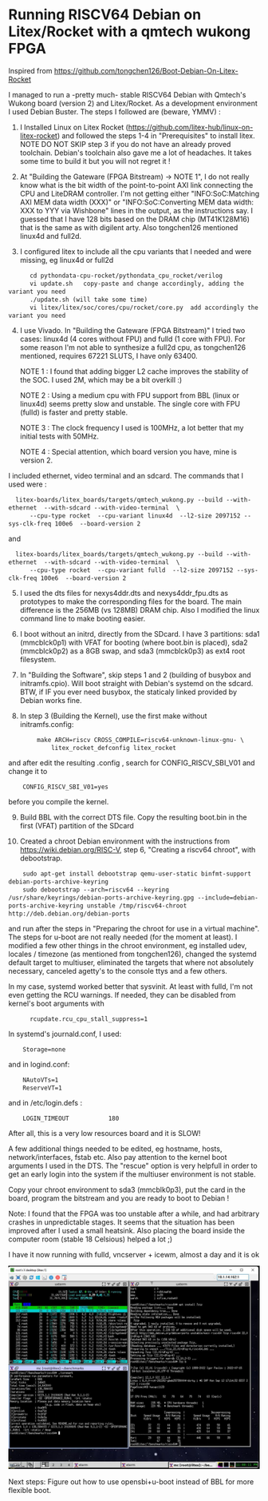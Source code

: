 # Running RISCV64 Debian on Litex/Rocket with a qmtech wukong FPGA

Inspired from https://github.com/tongchen126/Boot-Debian-On-Litex-Rocket 

I managed to run a -pretty much- stable RISCV64 Debian with Qmtech's Wukong board (version 2) and Litex/Rocket.
As a development environment I used Debian Buster. The steps I followed are (beware, YMMV) :

1) I Installed Linux on Litex Rocket (https://github.com/litex-hub/linux-on-litex-rocket) and followed the steps 1-4 in "Prerequisites" to install litex.
NOTE DO NOT SKIP step 3 if you do not have an already proved toolchain. Debian's toolchain also gave me a lot of headaches. It takes some time to build it but you will not regret it ! 

2) At "Building the Gateware (FPGA Bitstream) -> NOTE 1", I do not really know what is the bit width of the point-to-point AXI link connecting the CPU and LiteDRAM controller. 
I'm not getting either "INFO:SoC:Matching AXI MEM data width (XXX)" or "INFO:SoC:Converting MEM data width: XXX to YYY via Wishbone" lines in the output, as the instructions say. 
I guessed that I have 128 bits based on the DRAM chip (MT41K128M16) that is the same as with digilent arty. Also tongchen126 mentioned linux4d and full2d. 

3) I configured litex to include all the cpu variants that I needed and were missing, eg linux4d or full2d

```
      cd pythondata-cpu-rocket/pythondata_cpu_rocket/verilog
      vi update.sh   copy-paste and change accordingly, adding the variant you need
      ./update.sh (will take some time)
      vi litex/litex/soc/cores/cpu/rocket/core.py  add accordingly the variant you need
```
4) I use Vivado. In "Building the Gateware (FPGA Bitstream)" I tried two cases: linux4d (4 cores without FPU) and fulld (1 core with FPU). 
For some reason I'm not able to synthesize a full2d cpu, as tongchen126 mentioned, requires 67221 SLUTS, I have only 63400.

	NOTE 1 : I found that adding bigger L2 cache improves the stability of the SOC. I used 2M, which may be a bit overkill :) 

	NOTE 2 : Using a medium cpu with FPU support from BBL (linux or linux4d) seems pretty slow and unstable. The single core with FPU (fulld) is faster and pretty stable. 

	NOTE 3 : The clock frequency I used is 100MHz, a lot better that my initial tests with 50MHz. 

	NOTE 4 : Special attention, which board version you have, mine is version 2.

I included ethernet, video terminal and an sdcard.  The commands that I used were :
```
  litex-boards/litex_boards/targets/qmtech_wukong.py --build --with-ethernet  --with-sdcard --with-video-terminal  \
      --cpu-type rocket  --cpu-variant linux4d  --l2-size 2097152 --sys-clk-freq 100e6  --board-version 2
```
  and
```  
  litex-boards/litex_boards/targets/qmtech_wukong.py --build --with-ethernet  --with-sdcard --with-video-terminal  \
      --cpu-type rocket  --cpu-variant fulld  --l2-size 2097152 --sys-clk-freq 100e6  --board-version 2
```

5) I used the dts files for nexys4ddr.dts and nexys4ddr_fpu.dts as prototypes to make the corresponding files for the board. 
The main difference is the 256MB (vs 128MB) DRAM chip. Also I modified the linux command line to make booting easier.

6) I boot without an initrd, directly from the SDcard. I have 3 partitions:  sda1 (mmcblck0p1) with VFAT for booting (where boot.bin is placed), sda2 (mmcblck0p2) as a 8GB swap, and sda3 (mmcblck0p3) as ext4 root filesystem.

7) In "Building the Software", skip steps 1 and 2 (building of busybox and initramfs.cpio). Will boot straight with Debian's systemd on the sdcard. BTW, if IF you ever need busybox, the staticaly linked provided by Debian works fine.

8) In step 3 (Building the Kernel), use the first make without initramfs.config:
```
		make ARCH=riscv CROSS_COMPILE=riscv64-unknown-linux-gnu- \
			litex_rocket_defconfig litex_rocket
```

and after edit the resulting .config , search for CONFIG_RISCV_SBI_V01 and change it to 
```
	CONFIG_RISCV_SBI_V01=yes
```

before you compile the kernel.

9) Build BBL with the correct DTS file. Copy the resulting boot.bin in the first (VFAT) partition of the SDcard

10) Created a chroot Debian environment with the instructions from https://wiki.debian.org/RISC-V, step 6, "Creating a riscv64 chroot", with debootstrap. 
```
	sudo apt-get install debootstrap qemu-user-static binfmt-support debian-ports-archive-keyring
	sudo debootstrap --arch=riscv64 --keyring /usr/share/keyrings/debian-ports-archive-keyring.gpg --include=debian-ports-archive-keyring unstable /tmp/riscv64-chroot http://deb.debian.org/debian-ports
```

and run after the steps in "Preparing the chroot for use in a virtual machine". The steps for u-boot are not really needed (for the moment at least). I modified a few other things in the chroot environment, eg  installed udev, locales / timezone (as mentioned from tongchen126), changed the systemd default target to multiuser, eliminated the targets that where not absolutely necessary, canceled agetty's to the console ttys and a few others. 

In my case, systemd worked better that sysvinit. At least with fulld, I'm not even getting the RCU warnings. If needed, they can be disabled from kernel's boot arguments with 
```
      rcupdate.rcu_cpu_stall_suppress=1
```   
In systemd's journald.conf, I used:
```
	Storage=none
```

and in logind.conf:
```
	NAutoVTs=1
	ReserveVT=1
```

and in /etc/login.defs :
```
	LOGIN_TIMEOUT           180
```

After all, this is a very low resources board and it is SLOW! 

      
A few additional things needed to be edited, eg hostname, hosts, network/interfaces, fstab etc. Also pay attention to the kernel boot arguments I used in the DTS. The "rescue" option is very helpfull in order to get an early login into the system if the multiuser environment is not stable.

Copy your chroot environment to sda3 (mmcblk0p3), put the card in the board, program the bitstream and you are ready to boot to Debian !

Note: I found that the FPGA was too unstable after a while, and had arbitrary crashes in unpredictable stages. It seems that the situation has been improved after I used a small heatsink. Also placing the board inside the computer room (stable 18 Celsious) helped a lot ;)

I have it now running with fulld, vncserver + icewm, almost a day and it is ok

![Screenshot](vncviewer-snapshot.jpg)


Next steps: 
Figure out how to use opensbi+u-boot instead of BBL for more flexible boot.


 

	
	
		
		
		
		


